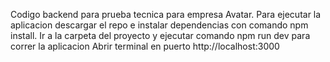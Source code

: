 Codigo backend para prueba tecnica para empresa Avatar.
Para ejecutar la aplicacion descargar el repo e instalar dependencias con comando npm install.
Ir a la carpeta del proyecto y ejecutar comando npm run dev para correr la aplicacion
Abrir terminal en puerto http://localhost:3000
